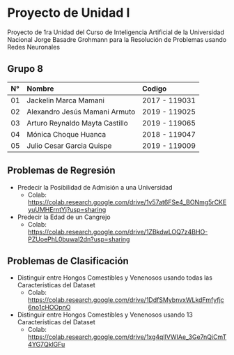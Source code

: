 
# Proyecto de Unidad I
Proyecto de 1ra Unidad del Curso de Inteligencia Artificial de la Universidad Nacional Jorge Basadre Grohmann para la Resolución de Problemas usando Redes Neuronales


## Grupo 8



|N°| Nombre    |  Codigo                     | 
|:-| :-------- | :-----------------------| 
|01| Jackelin Marca Mamani | 2017 - 119031               | 
|02| Alexandro Jesús Mamani Armuto | 2019 - 119025       | 
|03| Arturo Reynaldo Mayta Castillo | 2019 - 119065      | 
|04| Mónica Choque Huanca | 2018 - 119047                | 
|05| Julio Cesar Garcia Quispe | 2019 - 119009           | 

## Problemas de Regresión
- Predecir la Posibilidad de Admisión a una Universidad
    - Colab: https://colab.research.google.com/drive/1v57at6FSe4_BONmg5rCKEyuUMHErntYj?usp=sharing
- Predecir la Edad de un Cangrejo
    - Colab: https://colab.research.google.com/drive/1ZBkdwLOQ7z4BHO-PZUoePhL0buwaI2dn?usp=sharing
## Problemas de Clasificación
- Distinguir entre Hongos Comestibles y Venenosos usando todas las Características del Dataset
    - Colab: https://colab.research.google.com/drive/1DdfSMybnvxWLkdFmfyfjc6no1cHOOpnO
- Distinguir entre Hongos Comestibles y Venenosos usando 13 Características del Dataset
    - Colab: https://colab.research.google.com/drive/1xg4qIlVWIAe_3Ge7nQiCmT4YG7QklGFu
